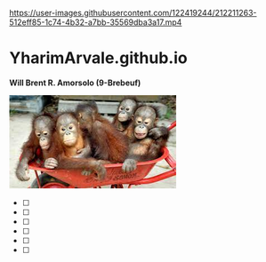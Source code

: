 


https://user-images.githubusercontent.com/122419244/212211263-512eff85-1c74-4b32-a7bb-35569dba3a17.mp4



# YharimArvale.github.io
**Will Brent R. Amorsolo (9-Brebeuf)**

![Baby Orangutans](man.jfif)

- [ ] 
- [ ] 
- [ ] 
- [ ] 
- [ ] 
- [ ] 
